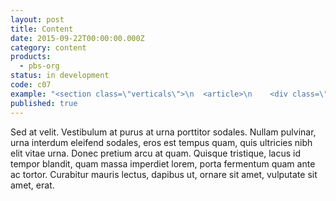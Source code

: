 ```yaml
---
layout: post
title: Content
date: 2015-09-22T00:00:00.000Z
category: content
products:
  - pbs-org
status: in development
code: c07
example: "<section class=\"verticals\">\n  <article>\n    <div class=\"row\">\n      <div class=\"col-xs-4 col-md-12x4\">\n        <a href=\"\">\n          <img class=\"img-responsive\" src=\"/static/images/fpo/verticals/logo-pbs-kids.png\" alt=\"Visit PBS KIDS\"></a>\n      </div>\n      <div class=\"col-xs-8 col-md-12x8\">\n        <div class=\"article-body\">\n          <p class=\"description\">\n            Find fun online games for kids featuring PBS KIDS characters.\n          </p>\n          <h1><a href=\"http://pbskids.org/\" rel=\"external\">\n            Visit PBS KIDS\n          </a></h1>\n        </div>\n      </div>\n    </div>\n  </article>\n  <article><div class=\"row\"><div class=\"col-xs-4 col-md-12x4\"><a href=\"\"><img class=\"img-responsive\" src=\"/static/images/fpo/verticals/logo-pbs-learning-media.png\" alt=\"Visit PBS Learning Media\"></a></div><div class=\"col-xs-8 col-md-12x8\"><div class=\"article-body\"><p class=\"description\">\n                        A free digital media content portal for teachers and students.\n                    </p><h1><a href=\"http://www.pbslearningmedia.org/\" rel=\"external\">Visit PBS Learning Media</a></h1></div></div></div></article><p class=\"view-all\"><a href=\"#\">More from PBS</a></p></section>\n"
published: true
---
```



Sed at velit. Vestibulum at purus at urna porttitor sodales. Nullam pulvinar, urna interdum eleifend sodales, eros est tempus quam, quis ultricies nibh elit vitae urna. Donec pretium arcu at quam. Quisque tristique, lacus id tempor blandit, quam massa imperdiet lorem, porta fermentum quam ante ac tortor. Curabitur mauris lectus, dapibus ut, ornare sit amet, vulputate sit amet, erat.
